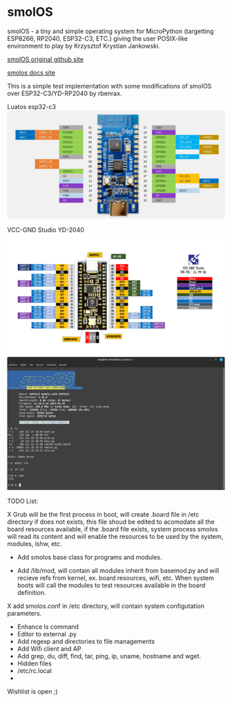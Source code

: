 # smolOS

smolOS - a tiny and simple operating system for MicroPython (targetting ESP8266, RP2040, ESP32-C3, ETC.) giving the user POSIX-like environment to play by Krzysztof Krystian Jankowski.

[smolOS original github site](https://github.com/w84death/smolOS/tree/main)

[smolos docs site](http://smol.p1x.in/os/)


This is a simple test implementation with some modifications of smolOS over ESP32-C3/YD-RP2040 by rbenrax.

Luatos esp32-c3
![luatos](media/luatos_CORE-ESP32_pinout.webp)

VCC-GND Studio YD-2040
![VCC-GND Studio](media/YD-2040-PIN.png)
![luatos on esp32-c3](media/smolos_01.png )

TODO List:

X Grub will be the first process in boot, will create .board file in /etc directory if does not exists, this file shoud be edited to acomodate all the board resources available, if the .board file exists, system process smolos will read its content and will enable the resources to be used by the system, modules, lshw, etc.

- Add smolos base class for programs and modules.
  
- Add /lib/mod, will contain all modules inherit from basemod.py and will recieve refs from kernel, ex. board resources, wifi, etc.
When system boots will call the modules to test resources available in the board definition.

X add smolos.conf in /etc directory, will contain system configutation parameters.
  
- Enhance ls command
- Editor to external .py
- Add regexp and directories to file managements
- Add Wifi client and AP
- Add grep, du, diff, find, tar, ping, ip, uname, hostname and wget.
- Hidden files
- /etc/rc.local
- 

Wishlist is open ;)

